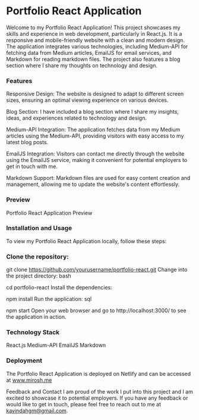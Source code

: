 
# Portfolio React Application 

Welcome to my Portfolio React Application! This project showcases my skills and experience in web development, particularly in React.js. It is a responsive and mobile-friendly website with a clean and modern design. The application integrates various technologies, including Medium-API for fetching data from Medium articles, EmailJS for email services, and Markdown for reading markdown files. The project also features a blog section where I share my thoughts on technology and design.

### Features
Responsive Design: The website is designed to adapt to different screen sizes, ensuring an optimal viewing experience on various devices.

Blog Section: I have included a blog section where I share my insights, ideas, and experiences related to technology and design.

Medium-API Integration: The application fetches data from my Medium articles using the Medium-API, providing visitors with easy access to my latest blog posts.

EmailJS Integration: Visitors can contact me directly through the website using the EmailJS service, making it convenient for potential employers to get in touch with me.

Markdown Support: Markdown files are used for easy content creation and management, allowing me to update the website's content effortlessly.

### Preview
Portfolio React Application Preview

### Installation and Usage
To view my Portfolio React Application locally, follow these steps:

### Clone the repository:

git clone https://github.com/yourusername/portfolio-react.git
Change into the project directory:
bash

cd portfolio-react
Install the dependencies:

npm install
Run the application:
sql

npm start
Open your web browser and go to http://localhost:3000/ to see the application in action.

### Technology Stack
React.js
Medium-API
EmailJS
Markdown

### Deployment
The Portfolio React Application is deployed on Netlify and can be accessed at www.mirosh.me 

Feedback and Contact
I am proud of the work I put into this project and I am excited to showcase it to potential employers. If you have any feedback or would like to get in touch, please feel free to reach out to me at kavindahgm@gmail.com.
